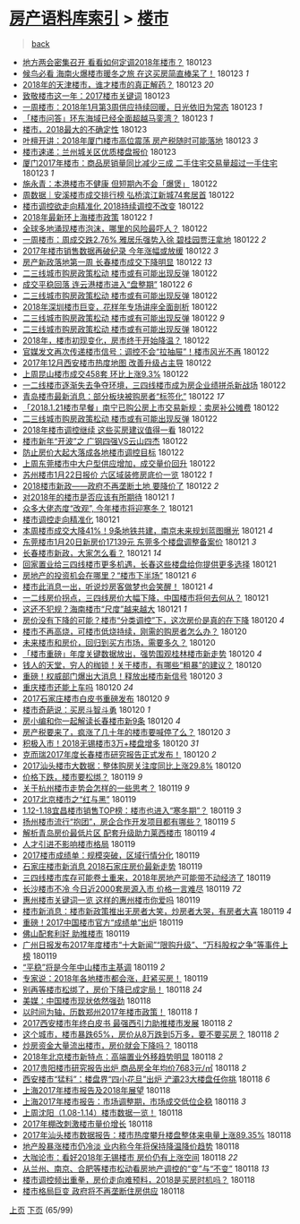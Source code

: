 [房产语料库索引](../../README.md)  > [楼市](楼市.md)
====
> [back](../README.md)

- [地方两会密集召开 看看如何定调2018年楼市？](http://jkwz.applinzi.com/ittc/7061726387713344522.html#%E5%9C%B0%E6%96%B9%E4%B8%A4%E4%BC%9A%E5%AF%86%E9%9B%86%E5%8F%AC%E5%BC%80+%E7%9C%8B%E7%9C%8B%E5%A6%82%E4%BD%95%E5%AE%9A%E8%B0%832018%E5%B9%B4%E6%A5%BC%E5%B8%82%EF%BC%9F) 180123  
- [候鸟必看 海南火爆楼市暖冬之旅 在这买房简直棒呆了！](http://jkwz.applinzi.com/ittc/7061726416465298442.html#%E5%80%99%E9%B8%9F%E5%BF%85%E7%9C%8B+%E6%B5%B7%E5%8D%97%E7%81%AB%E7%88%86%E6%A5%BC%E5%B8%82%E6%9A%96%E5%86%AC%E4%B9%8B%E6%97%85+%E5%9C%A8%E8%BF%99%E4%B9%B0%E6%88%BF%E7%AE%80%E7%9B%B4%E6%A3%92%E5%91%86%E4%BA%86%EF%BC%81) 180123 *1* 
- [2018年的天津楼市，谁才楼市的真正解药？](http://jkwz.applinzi.com/ittc/7061725085981738000.html#2018%E5%B9%B4%E7%9A%84%E5%A4%A9%E6%B4%A5%E6%A5%BC%E5%B8%82%EF%BC%8C%E8%B0%81%E6%89%8D%E6%A5%BC%E5%B8%82%E7%9A%84%E7%9C%9F%E6%AD%A3%E8%A7%A3%E8%8D%AF%EF%BC%9F) 180123 *20* 
- [致敬楼市这一年：2017楼市关键词](http://jkwz.applinzi.com/ittc/7061725027672523787.html#%E8%87%B4%E6%95%AC%E6%A5%BC%E5%B8%82%E8%BF%99%E4%B8%80%E5%B9%B4%EF%BC%9A2017%E6%A5%BC%E5%B8%82%E5%85%B3%E9%94%AE%E8%AF%8D) 180123  
- [一周楼市：2018年1月第3周供应持续回暖，日光依旧为常态](http://jkwz.applinzi.com/ittc/7061715451719975943.html#%E4%B8%80%E5%91%A8%E6%A5%BC%E5%B8%82%EF%BC%9A2018%E5%B9%B41%E6%9C%88%E7%AC%AC3%E5%91%A8%E4%BE%9B%E5%BA%94%E6%8C%81%E7%BB%AD%E5%9B%9E%E6%9A%96%EF%BC%8C%E6%97%A5%E5%85%89%E4%BE%9D%E6%97%A7%E4%B8%BA%E5%B8%B8%E6%80%81) 180123 *1* 
- [「楼市问答」环东海域已经全面超越马銮湾？](http://jkwz.applinzi.com/ittc/7061709748808713227.html#%E3%80%8C%E6%A5%BC%E5%B8%82%E9%97%AE%E7%AD%94%E3%80%8D%E7%8E%AF%E4%B8%9C%E6%B5%B7%E5%9F%9F%E5%B7%B2%E7%BB%8F%E5%85%A8%E9%9D%A2%E8%B6%85%E8%B6%8A%E9%A9%AC%E9%8A%AE%E6%B9%BE%EF%BC%9F) 180123 *1* 
- [楼市，2018最大的不确定性](http://jkwz.applinzi.com/ittc/7061692333983007760.html#%E6%A5%BC%E5%B8%82%EF%BC%8C2018%E6%9C%80%E5%A4%A7%E7%9A%84%E4%B8%8D%E7%A1%AE%E5%AE%9A%E6%80%A7) 180123  
- [叶檀开讲：2018年厦门楼市高位震荡 房产税随时可能落地](http://jkwz.applinzi.com/ittc/7061690500933747723.html#%E5%8F%B6%E6%AA%80%E5%BC%80%E8%AE%B2%EF%BC%9A2018%E5%B9%B4%E5%8E%A6%E9%97%A8%E6%A5%BC%E5%B8%82%E9%AB%98%E4%BD%8D%E9%9C%87%E8%8D%A1+%E6%88%BF%E4%BA%A7%E7%A8%8E%E9%9A%8F%E6%97%B6%E5%8F%AF%E8%83%BD%E8%90%BD%E5%9C%B0) 180123 *3* 
- [楼市速递：兰州城关区优质楼盘报价](http://jkwz.applinzi.com/ittc/7061687726846247952.html#%E6%A5%BC%E5%B8%82%E9%80%9F%E9%80%92%EF%BC%9A%E5%85%B0%E5%B7%9E%E5%9F%8E%E5%85%B3%E5%8C%BA%E4%BC%98%E8%B4%A8%E6%A5%BC%E7%9B%98%E6%8A%A5%E4%BB%B7) 180123  
- [厦门2017年楼市：商品房销量同比减少三成 二手住宅交易量超过一手住宅](http://jkwz.applinzi.com/ittc/7061678153867461638.html#%E5%8E%A6%E9%97%A82017%E5%B9%B4%E6%A5%BC%E5%B8%82%EF%BC%9A%E5%95%86%E5%93%81%E6%88%BF%E9%94%80%E9%87%8F%E5%90%8C%E6%AF%94%E5%87%8F%E5%B0%91%E4%B8%89%E6%88%90+%E4%BA%8C%E6%89%8B%E4%BD%8F%E5%AE%85%E4%BA%A4%E6%98%93%E9%87%8F%E8%B6%85%E8%BF%87%E4%B8%80%E6%89%8B%E4%BD%8F%E5%AE%85) 180123 *1* 
- [施永青：本港楼市不健康 但短期內不会「爆煲」](http://jkwz.applinzi.com/ittc/7061510253516948491.html#%E6%96%BD%E6%B0%B8%E9%9D%92%EF%BC%9A%E6%9C%AC%E6%B8%AF%E6%A5%BC%E5%B8%82%E4%B8%8D%E5%81%A5%E5%BA%B7+%E4%BD%86%E7%9F%AD%E6%9C%9F%E5%85%A7%E4%B8%8D%E4%BC%9A%E3%80%8C%E7%88%86%E7%85%B2%E3%80%8D) 180122  
- [周数据｜安溪楼市成交排行榜 弘桥滨江新城74套居首](http://jkwz.applinzi.com/ittc/7061481965629211658.html#%E5%91%A8%E6%95%B0%E6%8D%AE%EF%BD%9C%E5%AE%89%E6%BA%AA%E6%A5%BC%E5%B8%82%E6%88%90%E4%BA%A4%E6%8E%92%E8%A1%8C%E6%A6%9C+%E5%BC%98%E6%A1%A5%E6%BB%A8%E6%B1%9F%E6%96%B0%E5%9F%8E74%E5%A5%97%E5%B1%85%E9%A6%96) 180122  
- [楼市调控欲走向精准化 2018持续调控不改变](http://jkwz.applinzi.com/ittc/7061463302956123146.html#%E6%A5%BC%E5%B8%82%E8%B0%83%E6%8E%A7%E6%AC%B2%E8%B5%B0%E5%90%91%E7%B2%BE%E5%87%86%E5%8C%96+2018%E6%8C%81%E7%BB%AD%E8%B0%83%E6%8E%A7%E4%B8%8D%E6%94%B9%E5%8F%98) 180122  
- [2018年最新环上海楼市政策](http://jkwz.applinzi.com/ittc/7061443815041139722.html#2018%E5%B9%B4%E6%9C%80%E6%96%B0%E7%8E%AF%E4%B8%8A%E6%B5%B7%E6%A5%BC%E5%B8%82%E6%94%BF%E7%AD%96) 180122 *1* 
- [全球多地涌现楼市泡沫，哪里的风险最吓人？](http://jkwz.applinzi.com/ittc/7061435053718897675.html#%E5%85%A8%E7%90%83%E5%A4%9A%E5%9C%B0%E6%B6%8C%E7%8E%B0%E6%A5%BC%E5%B8%82%E6%B3%A1%E6%B2%AB%EF%BC%8C%E5%93%AA%E9%87%8C%E7%9A%84%E9%A3%8E%E9%99%A9%E6%9C%80%E5%90%93%E4%BA%BA%EF%BC%9F) 180122  
- [一周楼市：周成交跌2.76% 雅居乐强势入徐 碧桂园贾汪拿地](http://jkwz.applinzi.com/ittc/7061421098673898512.html#%E4%B8%80%E5%91%A8%E6%A5%BC%E5%B8%82%EF%BC%9A%E5%91%A8%E6%88%90%E4%BA%A4%E8%B7%8C2.76%25+%E9%9B%85%E5%B1%85%E4%B9%90%E5%BC%BA%E5%8A%BF%E5%85%A5%E5%BE%90+%E7%A2%A7%E6%A1%82%E5%9B%AD%E8%B4%BE%E6%B1%AA%E6%8B%BF%E5%9C%B0) 180122 *2* 
- [2017年楼市销售数据再破纪录 今年涨幅或放缓](http://jkwz.applinzi.com/ittc/7061415024877110279.html#2017%E5%B9%B4%E6%A5%BC%E5%B8%82%E9%94%80%E5%94%AE%E6%95%B0%E6%8D%AE%E5%86%8D%E7%A0%B4%E7%BA%AA%E5%BD%95+%E4%BB%8A%E5%B9%B4%E6%B6%A8%E5%B9%85%E6%88%96%E6%94%BE%E7%BC%93) 180122 *3* 
- [房产新政落地第一周 长春楼市成交下降明显](http://jkwz.applinzi.com/ittc/7061410736708781063.html#%E6%88%BF%E4%BA%A7%E6%96%B0%E6%94%BF%E8%90%BD%E5%9C%B0%E7%AC%AC%E4%B8%80%E5%91%A8+%E9%95%BF%E6%98%A5%E6%A5%BC%E5%B8%82%E6%88%90%E4%BA%A4%E4%B8%8B%E9%99%8D%E6%98%8E%E6%98%BE) 180122 *13* 
- [二三线城市购房政策松动 楼市或有可能出现反弹](http://jkwz.applinzi.com/ittc/7061407864592008199.html#%E4%BA%8C%E4%B8%89%E7%BA%BF%E5%9F%8E%E5%B8%82%E8%B4%AD%E6%88%BF%E6%94%BF%E7%AD%96%E6%9D%BE%E5%8A%A8+%E6%A5%BC%E5%B8%82%E6%88%96%E6%9C%89%E5%8F%AF%E8%83%BD%E5%87%BA%E7%8E%B0%E5%8F%8D%E5%BC%B9) 180122  
- [成交平稳回落 连云港楼市进入“盘整期”](http://jkwz.applinzi.com/ittc/7061402343608681482.html#%E6%88%90%E4%BA%A4%E5%B9%B3%E7%A8%B3%E5%9B%9E%E8%90%BD+%E8%BF%9E%E4%BA%91%E6%B8%AF%E6%A5%BC%E5%B8%82%E8%BF%9B%E5%85%A5%E2%80%9C%E7%9B%98%E6%95%B4%E6%9C%9F%E2%80%9D) 180122 *6* 
- [二三线城市购房政策松动 楼市或有可能出现反弹](http://jkwz.applinzi.com/ittc/7061398865985405963.html#%E4%BA%8C%E4%B8%89%E7%BA%BF%E5%9F%8E%E5%B8%82%E8%B4%AD%E6%88%BF%E6%94%BF%E7%AD%96%E6%9D%BE%E5%8A%A8+%E6%A5%BC%E5%B8%82%E6%88%96%E6%9C%89%E5%8F%AF%E8%83%BD%E5%87%BA%E7%8E%B0%E5%8F%8D%E5%BC%B9) 180122  
- [2018年深圳楼市巨变，花样年专场讲座全面剖析](http://jkwz.applinzi.com/ittc/7061398024092140551.html#2018%E5%B9%B4%E6%B7%B1%E5%9C%B3%E6%A5%BC%E5%B8%82%E5%B7%A8%E5%8F%98%EF%BC%8C%E8%8A%B1%E6%A0%B7%E5%B9%B4%E4%B8%93%E5%9C%BA%E8%AE%B2%E5%BA%A7%E5%85%A8%E9%9D%A2%E5%89%96%E6%9E%90) 180122  
- [二三线城市购房政策松动 楼市或有可能出现反弹](http://jkwz.applinzi.com/ittc/7061397185898218503.html#%E4%BA%8C%E4%B8%89%E7%BA%BF%E5%9F%8E%E5%B8%82%E8%B4%AD%E6%88%BF%E6%94%BF%E7%AD%96%E6%9D%BE%E5%8A%A8+%E6%A5%BC%E5%B8%82%E6%88%96%E6%9C%89%E5%8F%AF%E8%83%BD%E5%87%BA%E7%8E%B0%E5%8F%8D%E5%BC%B9) 180122 *9* 
- [二三线城市购房政策松动 楼市或有可能出现反弹](http://jkwz.applinzi.com/ittc/7061393850344408074.html#%E4%BA%8C%E4%B8%89%E7%BA%BF%E5%9F%8E%E5%B8%82%E8%B4%AD%E6%88%BF%E6%94%BF%E7%AD%96%E6%9D%BE%E5%8A%A8+%E6%A5%BC%E5%B8%82%E6%88%96%E6%9C%89%E5%8F%AF%E8%83%BD%E5%87%BA%E7%8E%B0%E5%8F%8D%E5%BC%B9) 180122  
- [2018年，楼市初现变化，房市终于开始降温？](http://jkwz.applinzi.com/ittc/7061385139248956423.html#2018%E5%B9%B4%EF%BC%8C%E6%A5%BC%E5%B8%82%E5%88%9D%E7%8E%B0%E5%8F%98%E5%8C%96%EF%BC%8C%E6%88%BF%E5%B8%82%E7%BB%88%E4%BA%8E%E5%BC%80%E5%A7%8B%E9%99%8D%E6%B8%A9%EF%BC%9F) 180122  
- [官媒发文再次传递楼市信号：调控不会“拉抽屉”！楼市风光不再](http://jkwz.applinzi.com/ittc/7061374039795172368.html#%E5%AE%98%E5%AA%92%E5%8F%91%E6%96%87%E5%86%8D%E6%AC%A1%E4%BC%A0%E9%80%92%E6%A5%BC%E5%B8%82%E4%BF%A1%E5%8F%B7%EF%BC%9A%E8%B0%83%E6%8E%A7%E4%B8%8D%E4%BC%9A%E2%80%9C%E6%8B%89%E6%8A%BD%E5%B1%89%E2%80%9D%EF%BC%81%E6%A5%BC%E5%B8%82%E9%A3%8E%E5%85%89%E4%B8%8D%E5%86%8D) 180122  
- [2017年12月西安楼市热度地图 改善升级占主导](http://jkwz.applinzi.com/ittc/7061362128290579467.html#2017%E5%B9%B412%E6%9C%88%E8%A5%BF%E5%AE%89%E6%A5%BC%E5%B8%82%E7%83%AD%E5%BA%A6%E5%9C%B0%E5%9B%BE+%E6%94%B9%E5%96%84%E5%8D%87%E7%BA%A7%E5%8D%A0%E4%B8%BB%E5%AF%BC) 180122  
- [上周昆山楼市成交458套 环比上涨9.3%](http://jkwz.applinzi.com/ittc/7061360912621896711.html#%E4%B8%8A%E5%91%A8%E6%98%86%E5%B1%B1%E6%A5%BC%E5%B8%82%E6%88%90%E4%BA%A4458%E5%A5%97+%E7%8E%AF%E6%AF%94%E4%B8%8A%E6%B6%A89.3%25) 180122  
- [一二线楼市逐渐失去争夺环境，三四线楼市成为房企业绩拼杀新战场](http://jkwz.applinzi.com/ittc/7061357672845034503.html#%E4%B8%80%E4%BA%8C%E7%BA%BF%E6%A5%BC%E5%B8%82%E9%80%90%E6%B8%90%E5%A4%B1%E5%8E%BB%E4%BA%89%E5%A4%BA%E7%8E%AF%E5%A2%83%EF%BC%8C%E4%B8%89%E5%9B%9B%E7%BA%BF%E6%A5%BC%E5%B8%82%E6%88%90%E4%B8%BA%E6%88%BF%E4%BC%81%E4%B8%9A%E7%BB%A9%E6%8B%BC%E6%9D%80%E6%96%B0%E6%88%98%E5%9C%BA) 180122  
- [青岛楼市最新消息：部分板块被购房者“标签化”](http://jkwz.applinzi.com/ittc/7061356435768607754.html#%E9%9D%92%E5%B2%9B%E6%A5%BC%E5%B8%82%E6%9C%80%E6%96%B0%E6%B6%88%E6%81%AF%EF%BC%9A%E9%83%A8%E5%88%86%E6%9D%BF%E5%9D%97%E8%A2%AB%E8%B4%AD%E6%88%BF%E8%80%85%E2%80%9C%E6%A0%87%E7%AD%BE%E5%8C%96%E2%80%9D) 180122 *17* 
- [「2018.1.21楼市早餐」南宁已购公房上市交易新规：卖房补公摊费](http://jkwz.applinzi.com/ittc/7061355916232754182.html#%E3%80%8C2018.1.21%E6%A5%BC%E5%B8%82%E6%97%A9%E9%A4%90%E3%80%8D%E5%8D%97%E5%AE%81%E5%B7%B2%E8%B4%AD%E5%85%AC%E6%88%BF%E4%B8%8A%E5%B8%82%E4%BA%A4%E6%98%93%E6%96%B0%E8%A7%84%EF%BC%9A%E5%8D%96%E6%88%BF%E8%A1%A5%E5%85%AC%E6%91%8A%E8%B4%B9) 180122  
- [二三线城市购房政策松动 楼市或有可能出现反弹](http://jkwz.applinzi.com/ittc/7061354436243227658.html#%E4%BA%8C%E4%B8%89%E7%BA%BF%E5%9F%8E%E5%B8%82%E8%B4%AD%E6%88%BF%E6%94%BF%E7%AD%96%E6%9D%BE%E5%8A%A8+%E6%A5%BC%E5%B8%82%E6%88%96%E6%9C%89%E5%8F%AF%E8%83%BD%E5%87%BA%E7%8E%B0%E5%8F%8D%E5%BC%B9) 180122  
- [2018年楼市调控继续 这些买房建议值得一看](http://jkwz.applinzi.com/ittc/7061351183111701511.html#2018%E5%B9%B4%E6%A5%BC%E5%B8%82%E8%B0%83%E6%8E%A7%E7%BB%A7%E7%BB%AD+%E8%BF%99%E4%BA%9B%E4%B9%B0%E6%88%BF%E5%BB%BA%E8%AE%AE%E5%80%BC%E5%BE%97%E4%B8%80%E7%9C%8B) 180122  
- [楼市新年“开波”之 广钢四强VS云山四杰](http://jkwz.applinzi.com/ittc/7061347400419902475.html#%E6%A5%BC%E5%B8%82%E6%96%B0%E5%B9%B4%E2%80%9C%E5%BC%80%E6%B3%A2%E2%80%9D%E4%B9%8B+%E5%B9%BF%E9%92%A2%E5%9B%9B%E5%BC%BAVS%E4%BA%91%E5%B1%B1%E5%9B%9B%E6%9D%B0) 180122  
- [防止房价大起大落成各地楼市调控目标](http://jkwz.applinzi.com/ittc/7061344380768486416.html#%E9%98%B2%E6%AD%A2%E6%88%BF%E4%BB%B7%E5%A4%A7%E8%B5%B7%E5%A4%A7%E8%90%BD%E6%88%90%E5%90%84%E5%9C%B0%E6%A5%BC%E5%B8%82%E8%B0%83%E6%8E%A7%E7%9B%AE%E6%A0%87) 180122  
- [上周东莞楼市中大户型供应增加，成交量价回升](http://jkwz.applinzi.com/ittc/7061313390826226705.html#%E4%B8%8A%E5%91%A8%E4%B8%9C%E8%8E%9E%E6%A5%BC%E5%B8%82%E4%B8%AD%E5%A4%A7%E6%88%B7%E5%9E%8B%E4%BE%9B%E5%BA%94%E5%A2%9E%E5%8A%A0%EF%BC%8C%E6%88%90%E4%BA%A4%E9%87%8F%E4%BB%B7%E5%9B%9E%E5%8D%87) 180122  
- [苏州楼市1月22日报价 六区域装修房底价一览](http://jkwz.applinzi.com/ittc/7061304846936704010.html#%E8%8B%8F%E5%B7%9E%E6%A5%BC%E5%B8%821%E6%9C%8822%E6%97%A5%E6%8A%A5%E4%BB%B7+%E5%85%AD%E5%8C%BA%E5%9F%9F%E8%A3%85%E4%BF%AE%E6%88%BF%E5%BA%95%E4%BB%B7%E4%B8%80%E8%A7%88) 180122 *1* 
- [2018楼市新政——政府不再垄断土地 要降价了](http://jkwz.applinzi.com/ittc/7060642037336900625.html#2018%E6%A5%BC%E5%B8%82%E6%96%B0%E6%94%BF%E2%80%94%E2%80%94%E6%94%BF%E5%BA%9C%E4%B8%8D%E5%86%8D%E5%9E%84%E6%96%AD%E5%9C%9F%E5%9C%B0+%E8%A6%81%E9%99%8D%E4%BB%B7%E4%BA%86) 180122 *2* 
- [对2018年的楼市是否应该有所期待](http://jkwz.applinzi.com/ittc/7060674339005793286.html#%E5%AF%B92018%E5%B9%B4%E7%9A%84%E6%A5%BC%E5%B8%82%E6%98%AF%E5%90%A6%E5%BA%94%E8%AF%A5%E6%9C%89%E6%89%80%E6%9C%9F%E5%BE%85) 180121 *1* 
- [众多大佬态度“改观”, 今年楼市将迎寒冬？](http://jkwz.applinzi.com/ittc/7061150529885832208.html#%E4%BC%97%E5%A4%9A%E5%A4%A7%E4%BD%AC%E6%80%81%E5%BA%A6%E2%80%9C%E6%94%B9%E8%A7%82%E2%80%9D%2C+%E4%BB%8A%E5%B9%B4%E6%A5%BC%E5%B8%82%E5%B0%86%E8%BF%8E%E5%AF%92%E5%86%AC%EF%BC%9F) 180121  
- [楼市调控走向精准化](http://jkwz.applinzi.com/ittc/7061137970315133963.html#%E6%A5%BC%E5%B8%82%E8%B0%83%E6%8E%A7%E8%B5%B0%E5%90%91%E7%B2%BE%E5%87%86%E5%8C%96) 180121  
- [本周楼市成交大降41%！9条地铁共建，南京未来规划蓝图曝光](http://jkwz.applinzi.com/ittc/7061133521525933073.html#%E6%9C%AC%E5%91%A8%E6%A5%BC%E5%B8%82%E6%88%90%E4%BA%A4%E5%A4%A7%E9%99%8D41%25%EF%BC%819%E6%9D%A1%E5%9C%B0%E9%93%81%E5%85%B1%E5%BB%BA%EF%BC%8C%E5%8D%97%E4%BA%AC%E6%9C%AA%E6%9D%A5%E8%A7%84%E5%88%92%E8%93%9D%E5%9B%BE%E6%9B%9D%E5%85%89) 180121 *4* 
- [东莞楼市1月20日新房价17139元 东莞多个楼盘调整备案价](http://jkwz.applinzi.com/ittc/7061122332016247814.html#%E4%B8%9C%E8%8E%9E%E6%A5%BC%E5%B8%821%E6%9C%8820%E6%97%A5%E6%96%B0%E6%88%BF%E4%BB%B717139%E5%85%83+%E4%B8%9C%E8%8E%9E%E5%A4%9A%E4%B8%AA%E6%A5%BC%E7%9B%98%E8%B0%83%E6%95%B4%E5%A4%87%E6%A1%88%E4%BB%B7) 180121 *3* 
- [长春楼市新政，大家怎么看？](http://jkwz.applinzi.com/ittc/7061101188156490762.html#%E9%95%BF%E6%98%A5%E6%A5%BC%E5%B8%82%E6%96%B0%E6%94%BF%EF%BC%8C%E5%A4%A7%E5%AE%B6%E6%80%8E%E4%B9%88%E7%9C%8B%EF%BC%9F) 180121 *14* 
- [回家置业给三四线楼市更多机遇，长春这些楼盘给你提供更多选择](http://jkwz.applinzi.com/ittc/7061081736471905287.html#%E5%9B%9E%E5%AE%B6%E7%BD%AE%E4%B8%9A%E7%BB%99%E4%B8%89%E5%9B%9B%E7%BA%BF%E6%A5%BC%E5%B8%82%E6%9B%B4%E5%A4%9A%E6%9C%BA%E9%81%87%EF%BC%8C%E9%95%BF%E6%98%A5%E8%BF%99%E4%BA%9B%E6%A5%BC%E7%9B%98%E7%BB%99%E4%BD%A0%E6%8F%90%E4%BE%9B%E6%9B%B4%E5%A4%9A%E9%80%89%E6%8B%A9) 180121  
- [房地产的投资机会在哪里？“楼市下半场”](http://jkwz.applinzi.com/ittc/7060975594685072401.html#%E6%88%BF%E5%9C%B0%E4%BA%A7%E7%9A%84%E6%8A%95%E8%B5%84%E6%9C%BA%E4%BC%9A%E5%9C%A8%E5%93%AA%E9%87%8C%EF%BC%9F%E2%80%9C%E6%A5%BC%E5%B8%82%E4%B8%8B%E5%8D%8A%E5%9C%BA%E2%80%9D) 180121 *6* 
- [楼市此消息一出，听说炒房客做梦也会笑醒！](http://jkwz.applinzi.com/ittc/7060976117530231825.html#%E6%A5%BC%E5%B8%82%E6%AD%A4%E6%B6%88%E6%81%AF%E4%B8%80%E5%87%BA%EF%BC%8C%E5%90%AC%E8%AF%B4%E7%82%92%E6%88%BF%E5%AE%A2%E5%81%9A%E6%A2%A6%E4%B9%9F%E4%BC%9A%E7%AC%91%E9%86%92%EF%BC%81) 180121 *4* 
- [一二线房价拐点，三四线房价大幅下降，中国楼市将何去何从？](http://jkwz.applinzi.com/ittc/7060966189323256838.html#%E4%B8%80%E4%BA%8C%E7%BA%BF%E6%88%BF%E4%BB%B7%E6%8B%90%E7%82%B9%EF%BC%8C%E4%B8%89%E5%9B%9B%E7%BA%BF%E6%88%BF%E4%BB%B7%E5%A4%A7%E5%B9%85%E4%B8%8B%E9%99%8D%EF%BC%8C%E4%B8%AD%E5%9B%BD%E6%A5%BC%E5%B8%82%E5%B0%86%E4%BD%95%E5%8E%BB%E4%BD%95%E4%BB%8E%EF%BC%9F) 180121  
- [这还不犯规？海南楼市“尺度”越来越大](http://jkwz.applinzi.com/ittc/7060966242335065099.html#%E8%BF%99%E8%BF%98%E4%B8%8D%E7%8A%AF%E8%A7%84%EF%BC%9F%E6%B5%B7%E5%8D%97%E6%A5%BC%E5%B8%82%E2%80%9C%E5%B0%BA%E5%BA%A6%E2%80%9D%E8%B6%8A%E6%9D%A5%E8%B6%8A%E5%A4%A7) 180121 *1* 
- [房价没有下降的可能？楼市“分类调控”下，这次房价是真的在下降](http://jkwz.applinzi.com/ittc/7060795987163874314.html#%E6%88%BF%E4%BB%B7%E6%B2%A1%E6%9C%89%E4%B8%8B%E9%99%8D%E7%9A%84%E5%8F%AF%E8%83%BD%EF%BC%9F%E6%A5%BC%E5%B8%82%E2%80%9C%E5%88%86%E7%B1%BB%E8%B0%83%E6%8E%A7%E2%80%9D%E4%B8%8B%EF%BC%8C%E8%BF%99%E6%AC%A1%E6%88%BF%E4%BB%B7%E6%98%AF%E7%9C%9F%E7%9A%84%E5%9C%A8%E4%B8%8B%E9%99%8D) 180120 *4* 
- [楼市不再高烧，可楼市低烧持续，刚需的购房者怎么办？](http://jkwz.applinzi.com/ittc/7060785865901474822.html#%E6%A5%BC%E5%B8%82%E4%B8%8D%E5%86%8D%E9%AB%98%E7%83%A7%EF%BC%8C%E5%8F%AF%E6%A5%BC%E5%B8%82%E4%BD%8E%E7%83%A7%E6%8C%81%E7%BB%AD%EF%BC%8C%E5%88%9A%E9%9C%80%E7%9A%84%E8%B4%AD%E6%88%BF%E8%80%85%E6%80%8E%E4%B9%88%E5%8A%9E%EF%BC%9F) 180120  
- [未来楼市和房价，回归到买方市场，需要多久？](http://jkwz.applinzi.com/ittc/7060739792717743120.html#%E6%9C%AA%E6%9D%A5%E6%A5%BC%E5%B8%82%E5%92%8C%E6%88%BF%E4%BB%B7%EF%BC%8C%E5%9B%9E%E5%BD%92%E5%88%B0%E4%B9%B0%E6%96%B9%E5%B8%82%E5%9C%BA%EF%BC%8C%E9%9C%80%E8%A6%81%E5%A4%9A%E4%B9%85%EF%BC%9F) 180120  
- [「楼市重磅」年度关键数据放出，强势围观桂林楼市新走势](http://jkwz.applinzi.com/ittc/7060735792240919563.html#%E3%80%8C%E6%A5%BC%E5%B8%82%E9%87%8D%E7%A3%85%E3%80%8D%E5%B9%B4%E5%BA%A6%E5%85%B3%E9%94%AE%E6%95%B0%E6%8D%AE%E6%94%BE%E5%87%BA%EF%BC%8C%E5%BC%BA%E5%8A%BF%E5%9B%B4%E8%A7%82%E6%A1%82%E6%9E%97%E6%A5%BC%E5%B8%82%E6%96%B0%E8%B5%B0%E5%8A%BF) 180120 *4* 
- [钱人的天堂，穷人的枷锁！关于楼市，有哪些“粗暴”的建议？](http://jkwz.applinzi.com/ittc/7059991971945251847.html#%E9%92%B1%E4%BA%BA%E7%9A%84%E5%A4%A9%E5%A0%82%EF%BC%8C%E7%A9%B7%E4%BA%BA%E7%9A%84%E6%9E%B7%E9%94%81%EF%BC%81%E5%85%B3%E4%BA%8E%E6%A5%BC%E5%B8%82%EF%BC%8C%E6%9C%89%E5%93%AA%E4%BA%9B%E2%80%9C%E7%B2%97%E6%9A%B4%E2%80%9D%E7%9A%84%E5%BB%BA%E8%AE%AE%EF%BC%9F) 180120  
- [重磅！权威部门爆出大消息！释放出楼市新信号](http://jkwz.applinzi.com/ittc/7060690402917483536.html#%E9%87%8D%E7%A3%85%EF%BC%81%E6%9D%83%E5%A8%81%E9%83%A8%E9%97%A8%E7%88%86%E5%87%BA%E5%A4%A7%E6%B6%88%E6%81%AF%EF%BC%81%E9%87%8A%E6%94%BE%E5%87%BA%E6%A5%BC%E5%B8%82%E6%96%B0%E4%BF%A1%E5%8F%B7) 180120 *3* 
- [重庆楼市还能上车吗](http://jkwz.applinzi.com/ittc/7060656801735771153.html#%E9%87%8D%E5%BA%86%E6%A5%BC%E5%B8%82%E8%BF%98%E8%83%BD%E4%B8%8A%E8%BD%A6%E5%90%97) 180120 *24* 
- [2017石家庄楼市白皮书重磅发布](http://jkwz.applinzi.com/ittc/7060645515484464135.html#2017%E7%9F%B3%E5%AE%B6%E5%BA%84%E6%A5%BC%E5%B8%82%E7%99%BD%E7%9A%AE%E4%B9%A6%E9%87%8D%E7%A3%85%E5%8F%91%E5%B8%83) 180120 *9* 
- [楼市奇葩说：买房斗智斗勇](http://jkwz.applinzi.com/ittc/7060625987018949648.html#%E6%A5%BC%E5%B8%82%E5%A5%87%E8%91%A9%E8%AF%B4%EF%BC%9A%E4%B9%B0%E6%88%BF%E6%96%97%E6%99%BA%E6%96%97%E5%8B%87) 180120 *1* 
- [房小编和你一起解读长春楼市新9条](http://jkwz.applinzi.com/ittc/7060339666643846160.html#%E6%88%BF%E5%B0%8F%E7%BC%96%E5%92%8C%E4%BD%A0%E4%B8%80%E8%B5%B7%E8%A7%A3%E8%AF%BB%E9%95%BF%E6%98%A5%E6%A5%BC%E5%B8%82%E6%96%B09%E6%9D%A1) 180120 *4* 
- [房产税要来了，疯涨了几十年的楼市要喊停了么？](http://jkwz.applinzi.com/ittc/7060612804053042182.html#%E6%88%BF%E4%BA%A7%E7%A8%8E%E8%A6%81%E6%9D%A5%E4%BA%86%EF%BC%8C%E7%96%AF%E6%B6%A8%E4%BA%86%E5%87%A0%E5%8D%81%E5%B9%B4%E7%9A%84%E6%A5%BC%E5%B8%82%E8%A6%81%E5%96%8A%E5%81%9C%E4%BA%86%E4%B9%88%EF%BC%9F) 180120 *3* 
- [积极入市！2018无锡楼市3万+楼盘增多](http://jkwz.applinzi.com/ittc/7060593693109519376.html#%E7%A7%AF%E6%9E%81%E5%85%A5%E5%B8%82%EF%BC%812018%E6%97%A0%E9%94%A1%E6%A5%BC%E5%B8%823%E4%B8%87%2B%E6%A5%BC%E7%9B%98%E5%A2%9E%E5%A4%9A) 180120 *31* 
- [克而瑞2017年度长春楼市研究报告正式发布！](http://jkwz.applinzi.com/ittc/7060510345284551686.html#%E5%85%8B%E8%80%8C%E7%91%9E2017%E5%B9%B4%E5%BA%A6%E9%95%BF%E6%98%A5%E6%A5%BC%E5%B8%82%E7%A0%94%E7%A9%B6%E6%8A%A5%E5%91%8A%E6%AD%A3%E5%BC%8F%E5%8F%91%E5%B8%83%EF%BC%81) 180120 *2* 
- [2017汕头楼市大数据：整体购房关注度同比上涨29.8%](http://jkwz.applinzi.com/ittc/7060449854549918727.html#2017%E6%B1%95%E5%A4%B4%E6%A5%BC%E5%B8%82%E5%A4%A7%E6%95%B0%E6%8D%AE%EF%BC%9A%E6%95%B4%E4%BD%93%E8%B4%AD%E6%88%BF%E5%85%B3%E6%B3%A8%E5%BA%A6%E5%90%8C%E6%AF%94%E4%B8%8A%E6%B6%A829.8%25) 180120  
- [价格下跌，楼市要松绑？](http://jkwz.applinzi.com/ittc/7060415410984190993.html#%E4%BB%B7%E6%A0%BC%E4%B8%8B%E8%B7%8C%EF%BC%8C%E6%A5%BC%E5%B8%82%E8%A6%81%E6%9D%BE%E7%BB%91%EF%BC%9F) 180119 *9* 
- [关于杭州楼市走势会怎样的一些思考？](http://jkwz.applinzi.com/ittc/7060354515876709382.html#%E5%85%B3%E4%BA%8E%E6%9D%AD%E5%B7%9E%E6%A5%BC%E5%B8%82%E8%B5%B0%E5%8A%BF%E4%BC%9A%E6%80%8E%E6%A0%B7%E7%9A%84%E4%B8%80%E4%BA%9B%E6%80%9D%E8%80%83%EF%BC%9F) 180119 *9* 
- [2017北京楼市之“红与黑”](http://jkwz.applinzi.com/ittc/7060345765241553927.html#2017%E5%8C%97%E4%BA%AC%E6%A5%BC%E5%B8%82%E4%B9%8B%E2%80%9C%E7%BA%A2%E4%B8%8E%E9%BB%91%E2%80%9D) 180119  
- [1.12-1.18宜昌楼市销售TOP榜：楼市也进入“寒冬期”？](http://jkwz.applinzi.com/ittc/7060337721048826886.html#1.12-1.18%E5%AE%9C%E6%98%8C%E6%A5%BC%E5%B8%82%E9%94%80%E5%94%AETOP%E6%A6%9C%EF%BC%9A%E6%A5%BC%E5%B8%82%E4%B9%9F%E8%BF%9B%E5%85%A5%E2%80%9C%E5%AF%92%E5%86%AC%E6%9C%9F%E2%80%9D%EF%BC%9F) 180119 *3* 
- [扬州楼市流行“抱团”，房企合作开发项目都有哪些？](http://jkwz.applinzi.com/ittc/7060321603433268231.html#%E6%89%AC%E5%B7%9E%E6%A5%BC%E5%B8%82%E6%B5%81%E8%A1%8C%E2%80%9C%E6%8A%B1%E5%9B%A2%E2%80%9D%EF%BC%8C%E6%88%BF%E4%BC%81%E5%90%88%E4%BD%9C%E5%BC%80%E5%8F%91%E9%A1%B9%E7%9B%AE%E9%83%BD%E6%9C%89%E5%93%AA%E4%BA%9B%EF%BC%9F) 180119 *5* 
- [解析青岛房价最低片区 配套升级助力莱西楼市](http://jkwz.applinzi.com/ittc/7060292979581781002.html#%E8%A7%A3%E6%9E%90%E9%9D%92%E5%B2%9B%E6%88%BF%E4%BB%B7%E6%9C%80%E4%BD%8E%E7%89%87%E5%8C%BA+%E9%85%8D%E5%A5%97%E5%8D%87%E7%BA%A7%E5%8A%A9%E5%8A%9B%E8%8E%B1%E8%A5%BF%E6%A5%BC%E5%B8%82) 180119 *4* 
- [人才引进不影响楼市格局](http://jkwz.applinzi.com/ittc/7060290069129069574.html#%E4%BA%BA%E6%89%8D%E5%BC%95%E8%BF%9B%E4%B8%8D%E5%BD%B1%E5%93%8D%E6%A5%BC%E5%B8%82%E6%A0%BC%E5%B1%80) 180119  
- [2017楼市成绩单：规模突破，区域行情分化](http://jkwz.applinzi.com/ittc/7060275294730978321.html#2017%E6%A5%BC%E5%B8%82%E6%88%90%E7%BB%A9%E5%8D%95%EF%BC%9A%E8%A7%84%E6%A8%A1%E7%AA%81%E7%A0%B4%EF%BC%8C%E5%8C%BA%E5%9F%9F%E8%A1%8C%E6%83%85%E5%88%86%E5%8C%96) 180119  
- [石家庄楼市新消息 2018石家庄房价最新走势](http://jkwz.applinzi.com/ittc/7060264080953050129.html#%E7%9F%B3%E5%AE%B6%E5%BA%84%E6%A5%BC%E5%B8%82%E6%96%B0%E6%B6%88%E6%81%AF+2018%E7%9F%B3%E5%AE%B6%E5%BA%84%E6%88%BF%E4%BB%B7%E6%9C%80%E6%96%B0%E8%B5%B0%E5%8A%BF) 180119  
- [三四线楼市库存可能卷土重来，2018年房地产可能带不动经济了](http://jkwz.applinzi.com/ittc/7060237196206801927.html#%E4%B8%89%E5%9B%9B%E7%BA%BF%E6%A5%BC%E5%B8%82%E5%BA%93%E5%AD%98%E5%8F%AF%E8%83%BD%E5%8D%B7%E5%9C%9F%E9%87%8D%E6%9D%A5%EF%BC%8C2018%E5%B9%B4%E6%88%BF%E5%9C%B0%E4%BA%A7%E5%8F%AF%E8%83%BD%E5%B8%A6%E4%B8%8D%E5%8A%A8%E7%BB%8F%E6%B5%8E%E4%BA%86) 180119  
- [长沙楼市不冷 今日近2000套房源入市 价格一言难尽](http://jkwz.applinzi.com/ittc/7060236160427623431.html#%E9%95%BF%E6%B2%99%E6%A5%BC%E5%B8%82%E4%B8%8D%E5%86%B7+%E4%BB%8A%E6%97%A5%E8%BF%912000%E5%A5%97%E6%88%BF%E6%BA%90%E5%85%A5%E5%B8%82+%E4%BB%B7%E6%A0%BC%E4%B8%80%E8%A8%80%E9%9A%BE%E5%B0%BD) 180119 *72* 
- [惠州楼市关键词一览 这样的惠州楼市你爱吗](http://jkwz.applinzi.com/ittc/7060225565565387786.html#%E6%83%A0%E5%B7%9E%E6%A5%BC%E5%B8%82%E5%85%B3%E9%94%AE%E8%AF%8D%E4%B8%80%E8%A7%88+%E8%BF%99%E6%A0%B7%E7%9A%84%E6%83%A0%E5%B7%9E%E6%A5%BC%E5%B8%82%E4%BD%A0%E7%88%B1%E5%90%97) 180119  
- [楼市新消息：楼市新政策推出无房者大笑，炒房者大哭，有房者大喜](http://jkwz.applinzi.com/ittc/7060223835721171984.html#%E6%A5%BC%E5%B8%82%E6%96%B0%E6%B6%88%E6%81%AF%EF%BC%9A%E6%A5%BC%E5%B8%82%E6%96%B0%E6%94%BF%E7%AD%96%E6%8E%A8%E5%87%BA%E6%97%A0%E6%88%BF%E8%80%85%E5%A4%A7%E7%AC%91%EF%BC%8C%E7%82%92%E6%88%BF%E8%80%85%E5%A4%A7%E5%93%AD%EF%BC%8C%E6%9C%89%E6%88%BF%E8%80%85%E5%A4%A7%E5%96%9C) 180119 *4* 
- [重磅！2017中国楼市官方“成绩单”出炉](http://jkwz.applinzi.com/ittc/7060216299018257419.html#%E9%87%8D%E7%A3%85%EF%BC%812017%E4%B8%AD%E5%9B%BD%E6%A5%BC%E5%B8%82%E5%AE%98%E6%96%B9%E2%80%9C%E6%88%90%E7%BB%A9%E5%8D%95%E2%80%9D%E5%87%BA%E7%82%89) 180119  
- [佛山配套利好 助推楼市](http://jkwz.applinzi.com/ittc/7060213138014602250.html#%E4%BD%9B%E5%B1%B1%E9%85%8D%E5%A5%97%E5%88%A9%E5%A5%BD+%E5%8A%A9%E6%8E%A8%E6%A5%BC%E5%B8%82) 180119  
- [广州日报发布2017年度楼市“十大新闻”“限购升级”、“万科股权之争”等事件上榜](http://jkwz.applinzi.com/ittc/7060211689117451274.html#%E5%B9%BF%E5%B7%9E%E6%97%A5%E6%8A%A5%E5%8F%91%E5%B8%832017%E5%B9%B4%E5%BA%A6%E6%A5%BC%E5%B8%82%E2%80%9C%E5%8D%81%E5%A4%A7%E6%96%B0%E9%97%BB%E2%80%9D%E2%80%9C%E9%99%90%E8%B4%AD%E5%8D%87%E7%BA%A7%E2%80%9D%E3%80%81%E2%80%9C%E4%B8%87%E7%A7%91%E8%82%A1%E6%9D%83%E4%B9%8B%E4%BA%89%E2%80%9D%E7%AD%89%E4%BA%8B%E4%BB%B6%E4%B8%8A%E6%A6%9C) 180119  
- [“平稳”将是今年中山楼市主基调](http://jkwz.applinzi.com/ittc/7060204265270674438.html#%E2%80%9C%E5%B9%B3%E7%A8%B3%E2%80%9D%E5%B0%86%E6%98%AF%E4%BB%8A%E5%B9%B4%E4%B8%AD%E5%B1%B1%E6%A5%BC%E5%B8%82%E4%B8%BB%E5%9F%BA%E8%B0%83) 180119 *2* 
- [专家说：2018年各地楼市都会涨，赶紧买房！](http://jkwz.applinzi.com/ittc/7060074942215750667.html#%E4%B8%93%E5%AE%B6%E8%AF%B4%EF%BC%9A2018%E5%B9%B4%E5%90%84%E5%9C%B0%E6%A5%BC%E5%B8%82%E9%83%BD%E4%BC%9A%E6%B6%A8%EF%BC%8C%E8%B5%B6%E7%B4%A7%E4%B9%B0%E6%88%BF%EF%BC%81) 180119  
- [别再等楼市松绑了，房价下降已成定局！](http://jkwz.applinzi.com/ittc/7060063515010663434.html#%E5%88%AB%E5%86%8D%E7%AD%89%E6%A5%BC%E5%B8%82%E6%9D%BE%E7%BB%91%E4%BA%86%EF%BC%8C%E6%88%BF%E4%BB%B7%E4%B8%8B%E9%99%8D%E5%B7%B2%E6%88%90%E5%AE%9A%E5%B1%80%EF%BC%81) 180118 *24* 
- [美媒：中国楼市现状依然强劲](http://jkwz.applinzi.com/ittc/7060041213317481479.html#%E7%BE%8E%E5%AA%92%EF%BC%9A%E4%B8%AD%E5%9B%BD%E6%A5%BC%E5%B8%82%E7%8E%B0%E7%8A%B6%E4%BE%9D%E7%84%B6%E5%BC%BA%E5%8A%B2) 180118  
- [以时间为轴，历数郑州2017年楼市政策！](http://jkwz.applinzi.com/ittc/7060021709548028934.html#%E4%BB%A5%E6%97%B6%E9%97%B4%E4%B8%BA%E8%BD%B4%EF%BC%8C%E5%8E%86%E6%95%B0%E9%83%91%E5%B7%9E2017%E5%B9%B4%E6%A5%BC%E5%B8%82%E6%94%BF%E7%AD%96%EF%BC%81) 180118 *1* 
- [2017西安楼市年终白皮书 最强西引力助推楼市发展](http://jkwz.applinzi.com/ittc/7060006972038841355.html#2017%E8%A5%BF%E5%AE%89%E6%A5%BC%E5%B8%82%E5%B9%B4%E7%BB%88%E7%99%BD%E7%9A%AE%E4%B9%A6+%E6%9C%80%E5%BC%BA%E8%A5%BF%E5%BC%95%E5%8A%9B%E5%8A%A9%E6%8E%A8%E6%A5%BC%E5%B8%82%E5%8F%91%E5%B1%95) 180118 *2* 
- [这个城市，楼市暴跌65%，房价从8万跌到5万多，要不要买房？](http://jkwz.applinzi.com/ittc/7059998921667904518.html#%E8%BF%99%E4%B8%AA%E5%9F%8E%E5%B8%82%EF%BC%8C%E6%A5%BC%E5%B8%82%E6%9A%B4%E8%B7%8C65%25%EF%BC%8C%E6%88%BF%E4%BB%B7%E4%BB%8E8%E4%B8%87%E8%B7%8C%E5%88%B05%E4%B8%87%E5%A4%9A%EF%BC%8C%E8%A6%81%E4%B8%8D%E8%A6%81%E4%B9%B0%E6%88%BF%EF%BC%9F) 180118 *2* 
- [炒房资金大量流出楼市，房价就会下降吗？](http://jkwz.applinzi.com/ittc/7059979188612629511.html#%E7%82%92%E6%88%BF%E8%B5%84%E9%87%91%E5%A4%A7%E9%87%8F%E6%B5%81%E5%87%BA%E6%A5%BC%E5%B8%82%EF%BC%8C%E6%88%BF%E4%BB%B7%E5%B0%B1%E4%BC%9A%E4%B8%8B%E9%99%8D%E5%90%97%EF%BC%9F) 180118  
- [2018年北京楼市新特点：高端置业外移趋势明显](http://jkwz.applinzi.com/ittc/7059970615685940230.html#2018%E5%B9%B4%E5%8C%97%E4%BA%AC%E6%A5%BC%E5%B8%82%E6%96%B0%E7%89%B9%E7%82%B9%EF%BC%9A%E9%AB%98%E7%AB%AF%E7%BD%AE%E4%B8%9A%E5%A4%96%E7%A7%BB%E8%B6%8B%E5%8A%BF%E6%98%8E%E6%98%BE) 180118 *2* 
- [2017贵阳楼市研究报告出炉 商品房全年均价7683元/㎡](http://jkwz.applinzi.com/ittc/7059966994856543243.html#2017%E8%B4%B5%E9%98%B3%E6%A5%BC%E5%B8%82%E7%A0%94%E7%A9%B6%E6%8A%A5%E5%91%8A%E5%87%BA%E7%82%89+%E5%95%86%E5%93%81%E6%88%BF%E5%85%A8%E5%B9%B4%E5%9D%87%E4%BB%B77683%E5%85%83%2F%E3%8E%A1) 180118 *2* 
- [西安楼市“猛料”：楼盘界“四小花旦”出炉 浐灞23大楼盘任你挑](http://jkwz.applinzi.com/ittc/7059950809435866122.html#%E8%A5%BF%E5%AE%89%E6%A5%BC%E5%B8%82%E2%80%9C%E7%8C%9B%E6%96%99%E2%80%9D%EF%BC%9A%E6%A5%BC%E7%9B%98%E7%95%8C%E2%80%9C%E5%9B%9B%E5%B0%8F%E8%8A%B1%E6%97%A6%E2%80%9D%E5%87%BA%E7%82%89+%E6%B5%90%E7%81%9E23%E5%A4%A7%E6%A5%BC%E7%9B%98%E4%BB%BB%E4%BD%A0%E6%8C%91) 180118 *6* 
- [上海2017年楼市报告及2018年展望](http://jkwz.applinzi.com/ittc/7059962033447896070.html#%E4%B8%8A%E6%B5%B72017%E5%B9%B4%E6%A5%BC%E5%B8%82%E6%8A%A5%E5%91%8A%E5%8F%8A2018%E5%B9%B4%E5%B1%95%E6%9C%9B) 180118  
- [上海2017年楼市报告：市场调整期，市场成交低位企稳](http://jkwz.applinzi.com/ittc/7059962033401758730.html#%E4%B8%8A%E6%B5%B72017%E5%B9%B4%E6%A5%BC%E5%B8%82%E6%8A%A5%E5%91%8A%EF%BC%9A%E5%B8%82%E5%9C%BA%E8%B0%83%E6%95%B4%E6%9C%9F%EF%BC%8C%E5%B8%82%E5%9C%BA%E6%88%90%E4%BA%A4%E4%BD%8E%E4%BD%8D%E4%BC%81%E7%A8%B3) 180118 *3* 
- [上周沈阳（1.08-1.14）楼市数据一览！](http://jkwz.applinzi.com/ittc/7059957383403406347.html#%E4%B8%8A%E5%91%A8%E6%B2%88%E9%98%B3%EF%BC%881.08-1.14%EF%BC%89%E6%A5%BC%E5%B8%82%E6%95%B0%E6%8D%AE%E4%B8%80%E8%A7%88%EF%BC%81) 180118  
- [2017年棚改刺激楼市量价增长](http://jkwz.applinzi.com/ittc/7059947559575880715.html#2017%E5%B9%B4%E6%A3%9A%E6%94%B9%E5%88%BA%E6%BF%80%E6%A5%BC%E5%B8%82%E9%87%8F%E4%BB%B7%E5%A2%9E%E9%95%BF) 180118  
- [2017年汕头楼市数据报告：楼市热度攀升楼盘整体来电量上涨89.35%](http://jkwz.applinzi.com/ittc/7059944627379897354.html#2017%E5%B9%B4%E6%B1%95%E5%A4%B4%E6%A5%BC%E5%B8%82%E6%95%B0%E6%8D%AE%E6%8A%A5%E5%91%8A%EF%BC%9A%E6%A5%BC%E5%B8%82%E7%83%AD%E5%BA%A6%E6%94%80%E5%8D%87%E6%A5%BC%E7%9B%98%E6%95%B4%E4%BD%93%E6%9D%A5%E7%94%B5%E9%87%8F%E4%B8%8A%E6%B6%A889.35%25) 180118  
- [地产股暴涨楼市仍冷淡 业内称今年将保持降温降价趋势](http://jkwz.applinzi.com/ittc/7059928725297038347.html#%E5%9C%B0%E4%BA%A7%E8%82%A1%E6%9A%B4%E6%B6%A8%E6%A5%BC%E5%B8%82%E4%BB%8D%E5%86%B7%E6%B7%A1+%E4%B8%9A%E5%86%85%E7%A7%B0%E4%BB%8A%E5%B9%B4%E5%B0%86%E4%BF%9D%E6%8C%81%E9%99%8D%E6%B8%A9%E9%99%8D%E4%BB%B7%E8%B6%8B%E5%8A%BF) 180118  
- [大咖论市：看好2018年无锡楼市 房价仍有上涨空间](http://jkwz.applinzi.com/ittc/7059924672496272390.html#%E5%A4%A7%E5%92%96%E8%AE%BA%E5%B8%82%EF%BC%9A%E7%9C%8B%E5%A5%BD2018%E5%B9%B4%E6%97%A0%E9%94%A1%E6%A5%BC%E5%B8%82+%E6%88%BF%E4%BB%B7%E4%BB%8D%E6%9C%89%E4%B8%8A%E6%B6%A8%E7%A9%BA%E9%97%B4) 180118 *22* 
- [从兰州、南京、合肥等楼市松动看房地产调控的“变”与“不变”](http://jkwz.applinzi.com/ittc/7059921173964391435.html#%E4%BB%8E%E5%85%B0%E5%B7%9E%E3%80%81%E5%8D%97%E4%BA%AC%E3%80%81%E5%90%88%E8%82%A5%E7%AD%89%E6%A5%BC%E5%B8%82%E6%9D%BE%E5%8A%A8%E7%9C%8B%E6%88%BF%E5%9C%B0%E4%BA%A7%E8%B0%83%E6%8E%A7%E7%9A%84%E2%80%9C%E5%8F%98%E2%80%9D%E4%B8%8E%E2%80%9C%E4%B8%8D%E5%8F%98%E2%80%9D) 180118 *13* 
- [楼市调控频出重拳，房价走向难预料，2018是买房时机吗？](http://jkwz.applinzi.com/ittc/7059919238276318218.html#%E6%A5%BC%E5%B8%82%E8%B0%83%E6%8E%A7%E9%A2%91%E5%87%BA%E9%87%8D%E6%8B%B3%EF%BC%8C%E6%88%BF%E4%BB%B7%E8%B5%B0%E5%90%91%E9%9A%BE%E9%A2%84%E6%96%99%EF%BC%8C2018%E6%98%AF%E4%B9%B0%E6%88%BF%E6%97%B6%E6%9C%BA%E5%90%97%EF%BC%9F) 180118  
- [楼市格局巨变 政府将不再垄断住房供应](http://jkwz.applinzi.com/ittc/7059918583482549255.html#%E6%A5%BC%E5%B8%82%E6%A0%BC%E5%B1%80%E5%B7%A8%E5%8F%98+%E6%94%BF%E5%BA%9C%E5%B0%86%E4%B8%8D%E5%86%8D%E5%9E%84%E6%96%AD%E4%BD%8F%E6%88%BF%E4%BE%9B%E5%BA%94) 180118  


 [上页](楼市66.md) [下页](楼市64.md)          (65/99)